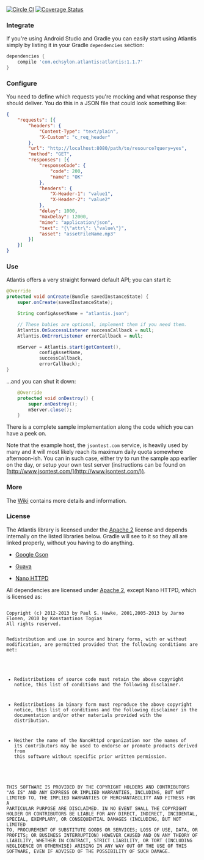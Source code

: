 [![Circle CI](https://circleci.com/gh/echsylon/atlantis/tree/master.svg?style=shield)](https://circleci.com/gh/echsylon/atlantis/tree/master) [![Coverage Status](https://coveralls.io/repos/github/echsylon/atlantis/badge.svg?branch=master)](https://coveralls.io/github/echsylon/atlantis?branch=master)

### Integrate

If you're using Android Studio and Gradle you can easily start using Atlantis simply by listing it in your Gradle `dependencies` section:

```groovy
dependencies {
    compile 'com.echsylon.atlantis:atlantis:1.1.7'
}
```

### Configure

You need to define which requests you're mocking and what response they should deliver. You do this in a JSON file that could look something like:

```json
{
    "requests": [{
        "headers": {
            "Content-Type": "text/plain",
            "X-Custom": "c_req_header"
        },
        "url": "http://localhost:8080/path/to/resource?query=yes",
        "method": "GET",
        "responses": [{
            "responseCode": {
                "code": 200,
                "name": "OK"
            },
            "headers": {
                "X-Header-1": "value1",
                "X-Header-2": "value2"
            },
            "delay": 1000,
            "maxDelay": 12000,
            "mime": "application/json",
            "text": "{\"attr\": \"value\"}",
            "asset": "assetFileName.mp3"
        }]
    }]
}
```

### Use

Atlantis offers a very straight forward default API; you can start it:

```java
@Override
protected void onCreate(Bundle savedInstanceState) {
    super.onCreate(savedInstanceState);

    String configAssetName = "atlantis.json";

    // These babies are optional, implement them if you need them.
    Atlantis.OnSuccessListener successCallback = null;
    Atlantis.OnErrorListener errorCallback = null;

    mServer = Atlantis.start(getContext(),
            configAssetName,
            successCallback,
            errorCallback);
}
```

...and you can shut it down:

```java
    @Override
    protected void onDestroy() {
        super.onDestroy();
        mServer.close();
    }
```

There is a complete sample implementation along the code which you can have a peek on.

Note that the example host, the `jsontest.com` service, is heavily used by many and it will most likely reach its maximum daily quota somewhere afternoon-ish. You can in such case, either try to run the sample app earlier on the day, or setup your own test server (instructions can be found on [http://www.jsontest.com/](http://www.jsontest.com/)). 

### More
The [Wiki](https://github.com/echsylon/atlantis/wiki) contains more details and information.

### License

The Atlantis library is licensed under the [Apache 2](http://www.apache.org/licenses/LICENSE-2.0) license and depends internally on the listed libraries below. Gradle will see to it so they all are linked properly, without you having to do anything.

* [Google Gson](https://github.com/google/gson)

* [Guava](https://github.com/google/guava)

* [Nano HTTPD](https://github.com/NanoHttpd/nanohttpd)

All dependencies are licensed under [Apache 2](http://www.apache.org/licenses/LICENSE-2.0), except Nano HTTPD, which is licensed as:

<code>
Copyright (c) 2012-2013 by Paul S. Hawke, 2001,2005-2013 by Jarno Elonen, 2010 by Konstantinos Togias
All rights reserved.

Redistribution and use in source and binary forms, with or without modification, are permitted provided that the following conditions are met:

* Redistributions of source code must retain the above copyright notice, this list of conditions and the following disclaimer.

* Redistributions in binary form must reproduce the above copyright notice, this list of conditions and the following disclaimer in the documentation and/or other materials provided with the distribution.

* Neither the name of the NanoHttpd organization nor the names of its contributors may be used to endorse or promote products derived from this software without specific prior written permission.

THIS SOFTWARE IS PROVIDED BY THE COPYRIGHT HOLDERS AND CONTRIBUTORS "AS IS" AND ANY EXPRESS OR IMPLIED WARRANTIES, INCLUDING, BUT NOT LIMITED TO, THE IMPLIED WARRANTIES OF MERCHANTABILITY AND FITNESS FOR A PARTICULAR PURPOSE ARE DISCLAIMED. IN NO EVENT SHALL THE COPYRIGHT HOLDER OR CONTRIBUTORS BE LIABLE FOR ANY DIRECT, INDIRECT, INCIDENTAL, SPECIAL, EXEMPLARY, OR CONSEQUENTIAL DAMAGES (INCLUDING, BUT NOT LIMITED TO, PROCUREMENT OF SUBSTITUTE GOODS OR SERVICES; LOSS OF USE, DATA, OR PROFITS; OR BUSINESS INTERRUPTION) HOWEVER CAUSED AND ON ANY THEORY OF LIABILITY, WHETHER IN CONTRACT, STRICT LIABILITY, OR TORT (INCLUDING NEGLIGENCE OR OTHERWISE) ARISING IN ANY WAY OUT OF THE USE OF THIS SOFTWARE, EVEN IF ADVISED OF THE POSSIBILITY OF SUCH DAMAGE.
</code>
